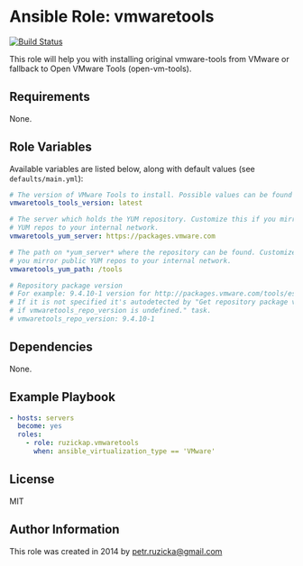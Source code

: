 # Ansible Role: vmwaretools

[![Build Status](https://travis-ci.com/ruzickap/ansible-role-vmwaretools.svg?branch=master)](https://travis-ci.com/ruzickap/ansible-role-vmwaretools)

This role will help you with installing original vmware-tools from VMware
or fallback to Open VMware Tools (open-vm-tools).

## Requirements

None.

## Role Variables

Available variables are listed below, along with default values
(see `defaults/main.yml`):

```yaml
# The version of VMware Tools to install. Possible values can be found here: http://packages.vmware.com/tools/esx/index.html
vmwaretools_tools_version: latest

# The server which holds the YUM repository. Customize this if you mirror public
# YUM repos to your internal network.
vmwaretools_yum_server: https://packages.vmware.com

# The path on *yum_server* where the repository can be found. Customize this if
# you mirror public YUM repos to your internal network.
vmwaretools_yum_path: /tools

# Repository package version
# For example: 9.4.10-1 version for http://packages.vmware.com/tools/esx/latest/repos/vmware-tools-repo-RHEL6-9.4.10-1.el6.x86_64.rpm
# If it is not specified it's autodetected by "Get repository package version
# if vmwaretools_repo_version is undefined." task.
# vmwaretools_repo_version: 9.4.10-1
```

## Dependencies

None.

## Example Playbook

```yaml
- hosts: servers
  become: yes
  roles:
    - role: ruzickap.vmwaretools
      when: ansible_virtualization_type == 'VMware'
```

## License

MIT

## Author Information

This role was created in 2014 by [petr.ruzicka@gmail.com](mailto:petr.ruzicka@gmail.com)
